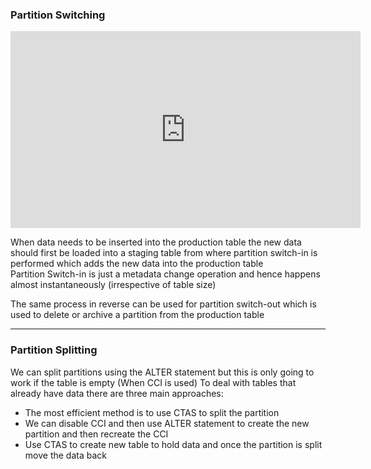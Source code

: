 ### Partition Switching

<iframe width="560" height="315" src="https://www.youtube.com/embed/4SQouxsR7DQ" title="YouTube video player" frameborder="0" allow="accelerometer; autoplay; clipboard-write; encrypted-media; gyroscope; picture-in-picture" allowfullscreen></iframe>

When data needs to be inserted into the production table the new data should first be loaded into a staging table from where partition switch-in is performed which adds the new data into the production table  
Partition Switch-in is just a metadata change operation and hence happens almost instantaneously (irrespective of table size)

The same process in reverse can be used for partition switch-out which is used to delete or archive a partition from the production table

---

### Partition Splitting

We can split partitions using the ALTER statement but this is only going to work if the table is empty (When CCI is used)
To deal with tables that already have data there are three main approaches:

* The most efficient method is to use CTAS to split the partition
* We can disable CCI and then use ALTER statement to create the new partition and then recreate the CCI
* Use CTAS to create new table to hold data and once the partition is split move the data back
